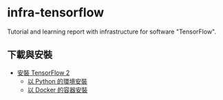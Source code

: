# infra-tensorflow
Tutorial and learning report with infrastructure for software "TensorFlow".

## 下載與安裝

+ [安裝 TensorFlow 2](https://www.tensorflow.org/install?hl=zh-tw)
    - [以 Python 的環境安裝](https://www.tensorflow.org/install/pip?hl=zh-tw)
    - [以 Docker 的容器安裝](https://www.tensorflow.org/install/docker?hl=zh-tw)
